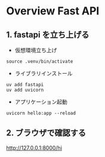 # Overview Fast API

## 1. fastapi を立ち上げる

- 仮想環境立ち上げ

```
source .venv/bin/activate
```

- ライブラリインストール

```
uv add fastapi
uv add uvicorn
```

- アプリケーション起動

```
uvicorn hello:app --reload
```

## 2. ブラウザで確認する

http://127.0.0.1:8000/hi

